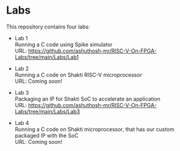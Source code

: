 # Labs
This repository contains four labs:

* Lab 1\
Running a C code using Spike simulator\
URL: https://github.com/ashuthosh-mr/RISC-V-On-FPGA-Labs/tree/main/Labs/Lab1

* Lab 2\
Running a C code on Shakti RISC-V microprocessor\
URL: Coming soon!

* Lab 3\
Packaging an IP for Shakti SoC to accelerate an application\
URL: https://github.com/ashuthosh-mr/RISC-V-On-FPGA-Labs/tree/main/Labs/Lab3

* Lab 4\
Running a C code on Shakti microprocessor, that has our custom packaged IP with the SoC\
URL: Coming soon!
